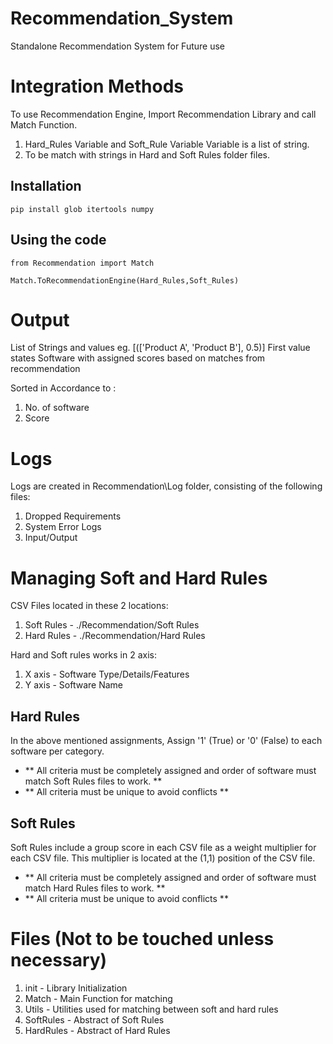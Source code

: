 # Recommendation_System
Standalone Recommendation System for Future use

# Integration Methods
To use Recommendation Engine, Import Recommendation Library and call Match Function.
1. Hard_Rules Variable and Soft_Rule Variable Variable is a list of string. 
2. To be match with strings in Hard and Soft Rules folder files.

## Installation
```
pip install glob itertools numpy
```

## Using the code
```
from Recommendation import Match

Match.ToRecommendationEngine(Hard_Rules,Soft_Rules)
```

# Output
List of Strings and values 
eg.    [(['Product A', 'Product B'], 0.5)]
First value states Software with assigned scores based on matches from recommendation

Sorted in Accordance to :
1. No. of software
2. Score


# Logs
Logs are created in Recommendation\Log folder, consisting of the following files:
1. Dropped Requirements
2. System Error Logs
3. Input/Output


# Managing Soft and Hard Rules
CSV Files located in these 2 locations:
1. Soft Rules - ./Recommendation/Soft Rules
2. Hard Rules - ./Recommendation/Hard Rules


Hard and Soft rules works in 2 axis:
1. X axis - Software Type/Details/Features
2. Y axis - Software Name

## Hard Rules
In the above mentioned assignments, Assign '1' (True) or '0' (False) to each software per category.
- ** All criteria must be completely assigned and order of software must match Soft Rules files to work. **
- ** All criteria must be unique to avoid conflicts **

## Soft Rules

Soft Rules include a group score in each CSV file as a weight multiplier for each CSV file.
This multiplier is located at the (1,1) position of the CSV file.
- ** All criteria must be completely assigned and order of software must match Hard Rules files to work. **
- ** All criteria must be unique to avoid conflicts **

 
# Files (Not to be touched unless necessary)
1. init - Library Initialization
2. Match - Main Function for matching
3. Utils - Utilities used for matching between soft and hard rules
4. SoftRules - Abstract of Soft Rules
5. HardRules - Abstract of Hard Rules


